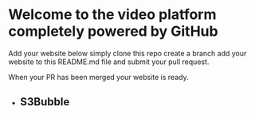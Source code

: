 # Welcome to the video platform completely powered by GitHub

Add your website below simply clone this repo create a branch add your website to this README.md file and submit your pull request.

When your PR has been merged your website is ready.


* ## S3Bubble
  [logo]: https://github.com/adam-p/markdown-here/raw/master/src/common/images/icon48.png "Logo Title Text 2"